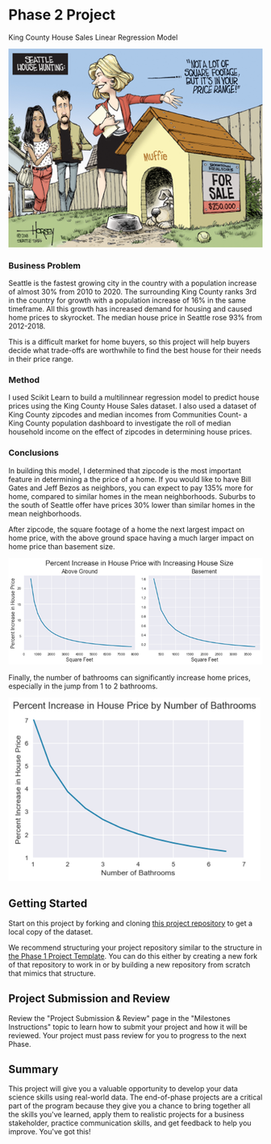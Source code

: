 # Phase 2 Project

King County House Sales Linear Regression Model

![editorial cartoon of couple house hunting in seattle looking at the affordable dog house, by David Horsey in the Seattle Times](/images/Dog-House.jpg)

### Business Problem

Seattle is the fastest growing city in the country with a population increase of almost 30% from 2010 to 2020. The surrounding King County ranks 3rd in the country for growth with a population increase of 16% in the same timeframe. All this growth has increased demand for housing and caused home prices to skyrocket. The median house price in Seattle rose 93% from 2012-2018.

This is a difficult market for home buyers, so this project will help buyers decide what trade-offs are worthwhile to find the best house for their needs in their price range.

### Method

I used Scikit Learn to build a multilinnear regression model to predict house prices using the King County House Sales dataset. I also used a dataset of King County zipcodes and median incomes from Communities Count- a King County population dashboard to investigate the roll of median household income on the effect of zipcodes in determining house prices.

### Conclusions

In building this model, I determined that zipcode is the most important feature in determining a the price of a home. If you would like to have Bill Gates and Jeff Bezos as neighbors, you can expect to pay 135% more for home, compared to similar homes in the mean neighborhoods. Suburbs to the south of Seattle offer have prices 30% lower than similar homes in the mean neighborhoods. 

After zipcode, the square footage of a home the next largest impact on home price, with the above ground space having a much larger impact on home price than basement size. 

<img src="images/increasebysqft.png" alt="graph of change in house price with increasing house size" width="1000"/>

Finally, the number of bathrooms can significantly increase home prices, especially in the jump from 1 to 2 bathrooms.

<img src="images/increasebybathroom.png" alt="graph of change in house price with more bathrooms" width="500"/>

## Getting Started

Start on this project by forking and cloning [this project repository](https://github.com/learn-co-curriculum/dsc-phase-2-project) to get a local copy of the dataset.

We recommend structuring your project repository similar to the structure in [the Phase 1 Project Template](https://github.com/learn-co-curriculum/dsc-project-template). You can do this either by creating a new fork of that repository to work in or by building a new repository from scratch that mimics that structure.

## Project Submission and Review

Review the "Project Submission & Review" page in the "Milestones Instructions" topic to learn how to submit your project and how it will be reviewed. Your project must pass review for you to progress to the next Phase.

## Summary

This project will give you a valuable opportunity to develop your data science skills using real-world data. The end-of-phase projects are a critical part of the program because they give you a chance to bring together all the skills you've learned, apply them to realistic projects for a business stakeholder, practice communication skills, and get feedback to help you improve. You've got this!
